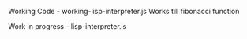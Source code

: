 Working Code - working-lisp-interpreter.js 
Works till fibonacci function

Work in progress - lisp-interpreter.js
